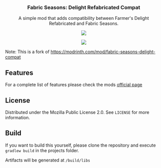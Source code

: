 <h3 align="center">Fabric Seasons: Delight Refabricated Compat</h3>
<p align="center">A simple mod that adds compatibility between Farmer's Delight Refabricated and Fabric Seasons.</p>
<p align="center">
  <a href="https://github.com/sazulo/fabric-seasons-delight-refabricated-compat/actions"></a>
  <a href="https://opensource.org/licenses/MPL-2.0"><img src="https://img.shields.io/badge/License-MPL%202.0-blue"></a>
</p>
<p align="center">
  <a href="https://modrinth.com/mod/seasons-delight-refab-compat"><img src="https://img.shields.io/badge/dynamic/json?color=00AF5C&logo=modrinth&label=modrinth&query=downloads&suffix=%20downloads&url=https://api.modrinth.com/v2/project/seasons-delight-refab-compat"></a>
</p>


Note: This is a fork of https://modrinth.com/mod/fabric-seasons-delight-compat

## Features
For a complete list of features please check the mods [official page](https://modrinth.com/project/seasons-delight-refab-compat)

## License
Distributed under the Mozilla Public License 2.0. See `LICENSE` for more information.

## Build
If you want to build this yourself, please clone the repository and execute `gradlew build` in the projects folder. 

Artifacts will be generated at `/build/libs`


